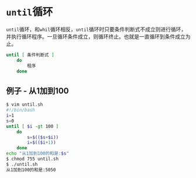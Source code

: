 # `until`循环



`until`循环，和`whil`循环相反，`until`循环时只要条件判断式不成立则进行循环，并执行循环程序。一旦循环条件成立，则循环终止。也就是一直循环到条件成立为止。



```bash
until [ 条件判断式 ]
	do
		程序
	done
```



## 例子 - 从1加到100

```bash
$ vim until.sh
#!/bin/bash
i=1
s=0
until [ $i -gt 100 ]
	do
		s=$(($s+$i))
		i=$(($i+1))
	done
echo "从1加到100的和是:$s"
$ chmod 755 until.sh
$ ./until.sh
从1加到100的和是:5050
```

